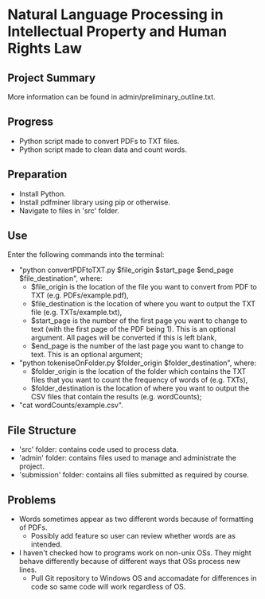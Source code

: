 # Natural Language Processing in Intellectual Property and Human Rights Law
## Project Summary
More information can be found in admin/preliminary_outline.txt.

## Progress
* Python script made to convert PDFs to TXT files.
* Python script made to clean data and count words.

## Preparation
* Install Python.
* Install pdfminer library using pip or otherwise.
* Navigate to files in 'src' folder.

## Use
Enter the following commands into the terminal:
* "python convertPDFtoTXT.py $file_origin $start_page $end_page $file_destination", where:
  * $file_origin is the location of the file you want to convert from PDF to TXT (e.g. PDFs/example.pdf),
  * $file_destination is the location of where you want to output the TXT file (e.g. TXTs/example.txt),
  * $start_page is the number of the first page you want to change to text (with the first page of the PDF being 1). This is an optional argument. All pages will be converted if this is left blank,
  * $end_page is the number of the last page you want to change to text. This is an optional argument;
* "python tokeniseOnFolder.py $folder_origin $folder_destination", where:
  * $folder_origin is the location of the folder which contains the TXT files that you want to count the frequency of words of (e.g. TXTs),
  * $folder_destination is the location of where you want to output the CSV files that contain the results (e.g. wordCounts);
* "cat wordCounts/example.csv".

## File Structure
* 'src' folder: contains code used to process data.
* 'admin' folder: contains files used to manage and administrate the project.
* 'submission' folder: contains all files submitted as required by course.

## Problems
* Words sometimes appear as two different words because of formatting of PDFs.
  * Possibly add feature so user can review whether words are as intended.
* I haven't checked how to programs work on non-unix OSs. They might behave differently because of different ways that OSs process new lines.
  * Pull Git repository to Windows OS and accomadate for differences in code so same code will work regardless of OS.
